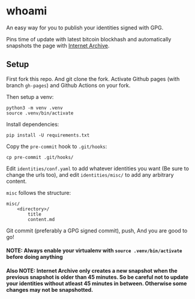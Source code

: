 # whoami

An easy way for you to publish your identities signed with GPG.

Pins time of update with latest bitcoin blockhash and automatically snapshots the page with [Internet Archive](https://web.archive.org/).

## Setup

First fork this repo. And git clone the fork. Activate Github pages (with branch `gh-pages`) and Github Actions on your fork.

Then setup a venv:

```
python3 -m venv .venv
source .venv/bin/activate
```

Install dependencies:

```
pip install -U requirements.txt
```

Copy the `pre-commit` hook to `.git/hooks`:

```
cp pre-commit .git/hooks/
```

Edit `identities/conf.yaml` to add whatever identities you want (Be sure to change the urls too), and edit `identities/misc/` to add any arbitrary content.

`misc` follows the structure:

```
misc/
	<directory>/
		title
		content.md
```

Git commit (preferably a GPG signed commit), push, And you are good to go!

#### NOTE: Always enable your virtualenv with `source .venv/bin/activate` before doing anything

#### Also NOTE: Internet Archive only creates a new snapshot when the previous snapshot is older than 45 minutes. So be careful not to update your identities without atleast 45 minutes in between. Otherwise some changes may not be snapshotted.
